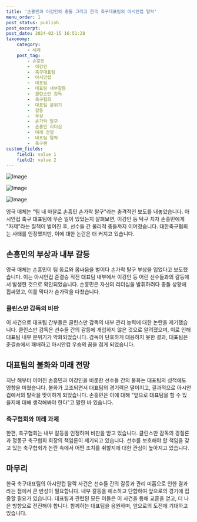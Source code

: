 ```yaml
---
title: '손흥민과 이강인의 충돌 그리고 한국 축구대표팀의 아시안컵 탈락'
menu_order: 1
post_status: publish
post_excerpt: 
post_date: 2024-02-15 16:51:28
taxonomy:
    category:
        - 세계
    post_tag:
        - 손흥민
        -  이강인
        -  축구대표팀
        -  아시안컵
        -  대표팀
        -  대표팀 내부갈등
        -  클린스만 감독
        -  축구협회
        -  대표팀 분위기
        -  갈등
        -  부상
        -  손가락 탈구
        -  손흥민 리더십
        -  미래 전망
        -  대표팀 탈락
        -  축구팬
custom_fields:
    field1: value 1
    field2: value 2
---
```


![Image](https://imgnews.pstatic.net/image/022/2024/02/15/20240215500559_20240215072701400.jpg?type=w647)

![Image](https://imgnews.pstatic.net/image/022/2024/02/15/20240214518510_20240215072701404.jpg?type=w647)

![Image](https://imgnews.pstatic.net/image/022/2024/02/15/20240215500570_20240215072701409.jpg?type=w647)

영국 매체는 "팀 내 마찰로 손흥민 손가락 탈구"라는 충격적인 보도를 내놓았습니다. 아시안컵 축구 대표팀에 무슨 일이 있었는지 살펴보면, 이강인 등 탁구 치자 손흥민에게 "자제"라는 질책이 벌어진 후, 선수들 간 물리적 충돌까지 이어졌습니다. 대한축구협회는 사태를 인정했지만, 이에 대한 논란은 더 커지고 있습니다.
## 손흥민의 부상과 내부 갈등
영국 매체는 손흥민이 팀 동료와 몸싸움을 벌이다 손가락 탈구 부상을 입었다고 보도했습니다. 이는 아시안컵 준결승 직전 대표팀 내부에서 이강인 등 어린 선수들과의 갈등에서 발생한 것으로 확인되었습니다. 손흥민은 자신의 리더십을 발휘하려다 충돌 상황에 휩싸였고, 이를 막다가 손가락을 다쳤습니다.
### 클린스만 감독의 비판
이 사건으로 대표팀 간부들은 클린스만 감독의 내부 관리 능력에 대한 논란을 제기했습니다. 클린스만 감독은 선수들 간의 갈등에 개입하지 않은 것으로 알려졌으며, 이로 인해 대표팀 내부 분위기가 악화되었습니다. 감독이 단호하게 대응하지 못한 결과, 대표팀은 준결승에서 패배하고 아시안컵 우승의 꿈을 접게 되었습니다.
## 대표팀의 불화와 미래 전망
지난 해부터 이어진 손흥민과 이강인을 비롯한 선수들 간의 불화는 대표팀의 성적에도 영향을 미쳤습니다. 불화가 고조되면서 대표팀의 경기력은 떨어지고, 결과적으로 아시안컵에서의 탈락을 맞이하게 되었습니다. 손흥민은 이에 대해 "앞으로 대표팀을 할 수 있을지에 대해 생각해봐야 한다"고 말한 바 있습니다.
### 축구협회와 미래 과제
한편, 축구협회는 내부 갈등을 인정하며 비판을 받고 있습니다. 클린스만 감독의 경질론과 정몽규 축구협회 회장의 책임론이 제기되고 있습니다. 선수를 보호해야 할 책임을 갖고 있는 축구협회가 논란 속에서 어떤 조치를 취할지에 대한 관심이 높아지고 있습니다.
## 마무리
한국 축구대표팀의 아시안컵 탈락 사건은 선수들 간의 갈등과 관리 미흡으로 인한 결과라는 점에서 큰 반성이 필요합니다. 내부 갈등을 해소하고 단합하여 앞으로의 경기에 집중할 필요가 있습니다. 대표팀과 관련된 모든 이들은 이 사건을 통해 교훈을 얻고, 더 나은 방향으로 전진해야 합니다. 함께하는 대표팀을 응원하며, 앞으로의 도전에 기대하고 있습니다.
